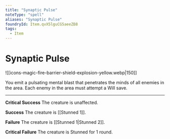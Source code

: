 ```yaml
---
title: "Synaptic Pulse"
noteType: "spell"
aliases: "Synaptic Pulse"
foundryId: Item.qvX5lguCG5aeeZB8
tags:
  - Item
---
```


# Synaptic Pulse
![[icons-magic-fire-barrier-shield-explosion-yellow.webp|150]]

You emit a pulsating mental blast that penetrates the minds of all enemies in the area. Each enemy in the area must attempt a Will save.

* * *

**Critical Success** The creature is unaffected.

**Success** The creature is [[Stunned 1]].

**Failure** The creature is [[Stunned 1|Stunned 2]].

**Critical Failure** The creature is Stunned for 1 round.
